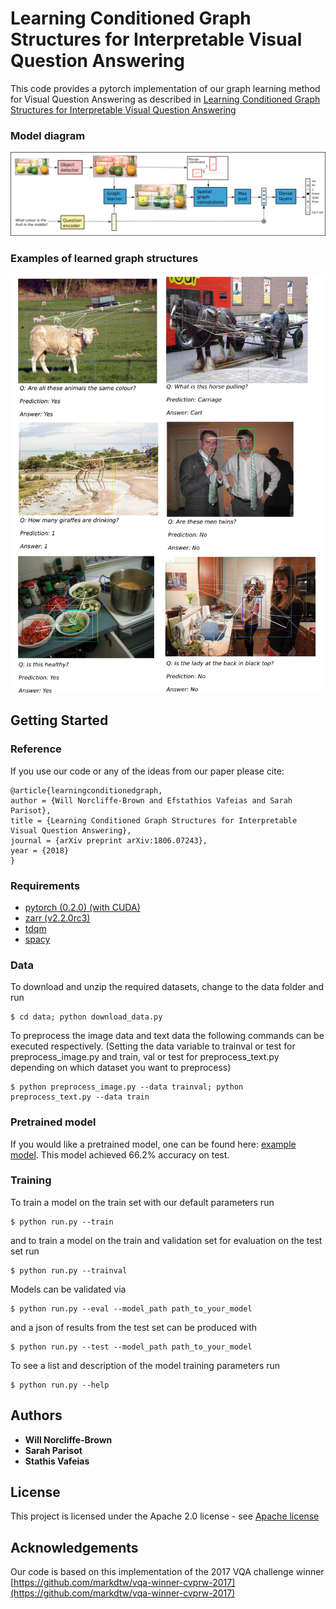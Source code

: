# Learning Conditioned Graph Structures for Interpretable Visual Question Answering

This code provides a pytorch implementation of our graph learning method for Visual Question Answering as described in [Learning Conditioned Graph Structures for Interpretable Visual Question Answering](https://arxiv.org/abs/1806.07243)

### Model diagram
![](./figures/model.png)
### Examples of learned graph structures
![](./figures/examples.png)

## Getting Started

### Reference

If you use our code or any of the ideas from our paper please cite:
```
@article{learningconditionedgraph,
author = {Will Norcliffe-Brown and Efstathios Vafeias and Sarah Parisot},
title = {Learning Conditioned Graph Structures for Interpretable Visual Question Answering},
journal = {arXiv preprint arXiv:1806.07243},
year = {2018}
}
```

### Requirements

 - [pytorch (0.2.0) (with CUDA)](https://pytorch.org/)
 - [zarr (v2.2.0rc3)](https://github.com/zarr-developers/zarr)
 - [tdqm](https://github.com/tqdm/tqdm)
 - [spacy](https://spacy.io/usage/)

### Data

To download and unzip the required datasets, change to the data folder and run 
 ```
 $ cd data; python download_data.py
 ```

To preprocess the image data and text data the following commands can be executed respectively. (Setting the data variable to trainval or test for preprocess_image.py and train, val or test for preprocess_text.py depending on which dataset you want to preprocess)
```
$ python preprocess_image.py --data trainval; python preprocess_text.py --data train
```
### Pretrained model
If you would like a pretrained model, one can be found here: [example model](https://drive.google.com/open?id=1HqZ6L-pl0AnFyScloFk-ITI6CuPwEMKk). This model achieved 66.2% accuracy on test.


### Training

To train a model on the train set with our default parameters run
```
$ python run.py --train
```
and to train a model on the train and validation set for evaluation on the test set run
```
$ python run.py --trainval
```
Models can be validated via
 ```
$ python run.py --eval --model_path path_to_your_model
```
and a json of results from the test set can be produced with
 ```
$ python run.py --test --model_path path_to_your_model
```
To see a list and description of the model training parameters run
```
$ python run.py --help
```

## Authors

* **Will Norcliffe-Brown**
* **Sarah Parisot**
* **Stathis Vafeias** 


## License

This project is licensed under the Apache 2.0 license - see [Apache license](license.txt)

## Acknowledgements

Our code is based on this implementation of the 2017 VQA challenge winner [https://github.com/markdtw/vqa-winner-cvprw-2017](https://github.com/markdtw/vqa-winner-cvprw-2017)

